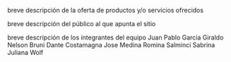 breve descripción de la oferta de productos y/o servicios ofrecidos

breve descripción del público al que apunta el sitio

breve descripción de los integrantes del equipo
Juan Pablo Garcia Giraldo
Nelson Bruni
Dante Costamagna
Jose Medina
Romina Salminci
Sabrina Juliana Wolf
